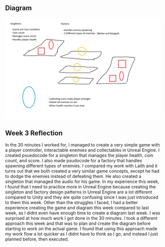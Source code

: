 ## Diagram
![](Diagram-1.png)

## Week 3 Reflection
In the 30 minutes I worked for, I managed to create a very simple game with a player controller, interactable enemies and collectables in Unreal Engine. I created psuedocode for a singleton that manages the player health, coin count, and score. I also made psudocode for a factory that handles spawning different types of enemies. I compared my work with Laith and it turns out that we both created a very similar game concepts, except he had to dodge the enemies instead of defeating them. He also created a singleton that managed the audio for his game. In my experience this week, I found that I need to practice more in Unreal Engine because creating the singleton and factory design patterns in Unreal Engine are a lot different compared to Unity and they are quite confusing since I was just introduced to them this week. Other than the struggles I faced, I had a better experience creating the game and diagram this week compared to last week, as I didnt even have enough time to create a diagram last week. I was surprised at how much work I got done in the 30 minutes. I took a different approach this week and that was to plan and create the diagram before starting to work on the actual game. I found that using this approach made my work flow a lot quicker as I didnt have to think as I go, and instead I just planned before, then executed.